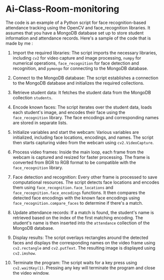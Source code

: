 # Ai-Class-Room-monitoring
The  code is an example of a Python script for face recognition-based attendance tracking using the OpenCV and face_recognition libraries. It assumes that you have a MongoDB database set up to store student information and attendance records. Here's a sample of the code that is made by me :

1. Import the required libraries: The script imports the necessary libraries, including `cv2` for video capture and image processing, `numpy` for numerical operations, `face_recognition` for face detection and recognition, and `pymongo` for connecting to the MongoDB database.

2. Connect to the MongoDB database: The script establishes a connection to the MongoDB database and initializes the required collections.

3. Retrieve student data: It fetches the student data from the MongoDB collection `students`.

4. Encode known faces: The script iterates over the student data, loads each student's image, and encodes their face using the `face_recognition` library. The face encodings and corresponding names are stored in separate lists.

5. Initialize variables and start the webcam: Various variables are initialized, including face locations, encodings, and names. The script then starts capturing video from the webcam using `cv2.VideoCapture`.

6. Process video frames: Inside the main loop, each frame from the webcam is captured and resized for faster processing. The frame is converted from BGR to RGB format to be compatible with the `face_recognition` library.

7. Face detection and recognition: Every other frame is processed to save computational resources. The script detects face locations and encodes them using `face_recognition.face_locations` and `face_recognition.face_encodings` functions. It then compares the detected face encodings with the known face encodings using `face_recognition.compare_faces` to determine if there's a match.

8. Update attendance records: If a match is found, the student's name is retrieved based on the index of the first matching encoding. The student's name is then inserted into the `attendance` collection of the MongoDB database.

9. Display results: The script overlays rectangles around the detected faces and displays the corresponding names on the video frame using `cv2.rectangle` and `cv2.putText`. The resulting image is displayed using `cv2.imshow`.

10. Terminate the program: The script waits for a key press using `cv2.waitKey(1)`. Pressing any key will terminate the program and close the video window.

